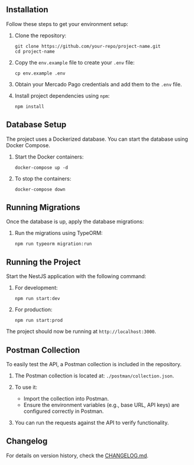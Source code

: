 ## Installation

Follow these steps to get your environment setup:

1. Clone the repository:
   ```
   git clone https://github.com/your-repo/project-name.git
   cd project-name
   ```

2. Copy the `env.example` file to create your `.env` file:
   ```
   cp env.example .env
   ```

3. Obtain your Mercado Pago credentials and add them to the `.env` file.

4. Install project dependencies using `npm`:
   ```
   npm install
   ```

## Database Setup

The project uses a Dockerized database. You can start the database using Docker Compose.

1. Start the Docker containers:
   ```
   docker-compose up -d
   ```

2. To stop the containers:
   ```
   docker-compose down
   ```

## Running Migrations

Once the database is up, apply the database migrations:

1. Run the migrations using TypeORM:
   ```
   npm run typeorm migration:run
   ```

## Running the Project

Start the NestJS application with the following command:

1. For development:
   ```
   npm run start:dev
   ```

2. For production:
   ```
   npm run start:prod
   ```

The project should now be running at `http://localhost:3000`.

## Postman Collection

To easily test the API, a Postman collection is included in the repository.

1. The Postman collection is located at: `./postman/collection.json`.

2. To use it:
   - Import the collection into Postman.
   - Ensure the environment variables (e.g., base URL, API keys) are configured correctly in Postman.

3. You can run the requests against the API to verify functionality.

## Changelog

For details on version history, check the [CHANGELOG.md](./CHANGELOG.md).
